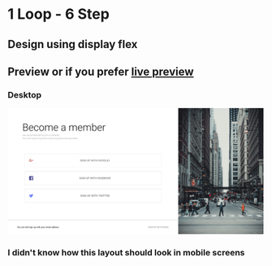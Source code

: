 # 1 Loop - 6 Step

## Design using display flex

## Preview or if you prefer [live preview](https://luanraithz.github.io/frontend-challenges/frontloops/1-loop/6-step/src/index.html)

### Desktop

![Desktop](src/img/desktop.png)

### I didn't know how this layout should look in mobile screens